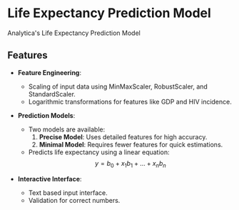 # Life Expectancy Prediction Model

Analytica's Life Expectancy Prediction Model

## Features
  
- **Feature Engineering**:
  - Scaling of input data using MinMaxScaler, RobustScaler, and StandardScaler.
  - Logarithmic transformations for features like GDP and HIV incidence.

- **Prediction Models**:
  - Two models are available:
    1. **Precise Model**: Uses detailed features for high accuracy.
    2. **Minimal Model**: Requires fewer features for quick estimations.
  - Predicts life expectancy using a linear equation:  
   $$ y = b_0 + x_1 b_1 + \dots + x_n b_n $$

- **Interactive Interface**:
  - Text based input interface.
  - Validation for correct numbers.



